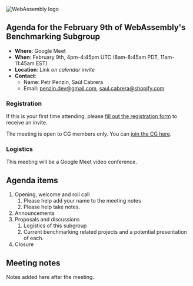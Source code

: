 ![WebAssembly logo](/images/WebAssembly.png)

## Agenda for the February 9th of WebAssembly's Benchmarking Subgroup

- **Where**: Google Meet
- **When**: February 9th, 4pm-4:45pm UTC (8am-8:45am PDT, 11am-11:45am EST)
- **Location**: _Link on calendar invite_
- **Contact**:
    - Name: Petr Penzin, Saúl Cabrera
    - Email: penzin.dev@gmail.com, saul.cabrera@shopify.com


### Registration

If this is your first time attending, please [fill out the registration form](https://forms.gle/QCmhyM4QwvWvZR9b8) to receive an invite.

The meeting is open to CG members only. You can [join the CG here](https://www.w3.org/community/webassembly/).

### Logistics

This meeting will be a Google Meet video conference.

## Agenda items

1. Opening, welcome and roll call
    1. Please help add your name to the meeting notes
    1. Please help take notes.
1. Announcements
1. Proposals and discussions
    1. Logistics of this subgroup
    1. Current benchmarking related projects and a potential presentation of
       each.
1. Closure

## Meeting notes

Notes added here after the meeting.
